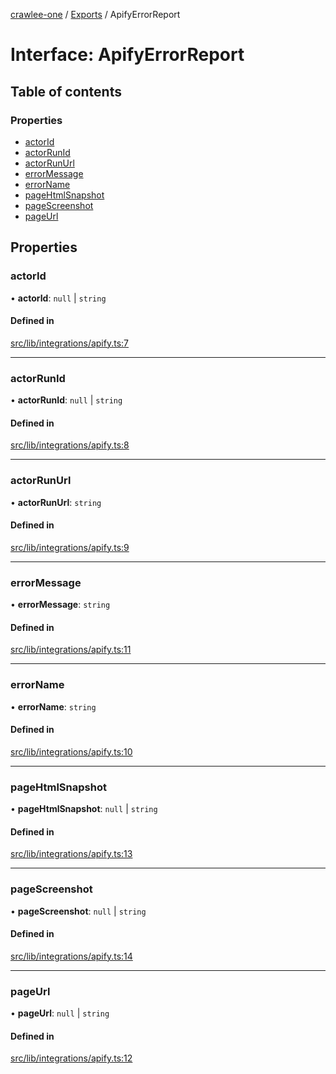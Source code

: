 [crawlee-one](../README.md) / [Exports](../modules.md) / ApifyErrorReport

# Interface: ApifyErrorReport

## Table of contents

### Properties

- [actorId](ApifyErrorReport.md#actorid)
- [actorRunId](ApifyErrorReport.md#actorrunid)
- [actorRunUrl](ApifyErrorReport.md#actorrunurl)
- [errorMessage](ApifyErrorReport.md#errormessage)
- [errorName](ApifyErrorReport.md#errorname)
- [pageHtmlSnapshot](ApifyErrorReport.md#pagehtmlsnapshot)
- [pageScreenshot](ApifyErrorReport.md#pagescreenshot)
- [pageUrl](ApifyErrorReport.md#pageurl)

## Properties

### actorId

• **actorId**: ``null`` \| `string`

#### Defined in

[src/lib/integrations/apify.ts:7](https://github.com/JuroOravec/crawlee-one/blob/708935c/src/lib/integrations/apify.ts#L7)

___

### actorRunId

• **actorRunId**: ``null`` \| `string`

#### Defined in

[src/lib/integrations/apify.ts:8](https://github.com/JuroOravec/crawlee-one/blob/708935c/src/lib/integrations/apify.ts#L8)

___

### actorRunUrl

• **actorRunUrl**: `string`

#### Defined in

[src/lib/integrations/apify.ts:9](https://github.com/JuroOravec/crawlee-one/blob/708935c/src/lib/integrations/apify.ts#L9)

___

### errorMessage

• **errorMessage**: `string`

#### Defined in

[src/lib/integrations/apify.ts:11](https://github.com/JuroOravec/crawlee-one/blob/708935c/src/lib/integrations/apify.ts#L11)

___

### errorName

• **errorName**: `string`

#### Defined in

[src/lib/integrations/apify.ts:10](https://github.com/JuroOravec/crawlee-one/blob/708935c/src/lib/integrations/apify.ts#L10)

___

### pageHtmlSnapshot

• **pageHtmlSnapshot**: ``null`` \| `string`

#### Defined in

[src/lib/integrations/apify.ts:13](https://github.com/JuroOravec/crawlee-one/blob/708935c/src/lib/integrations/apify.ts#L13)

___

### pageScreenshot

• **pageScreenshot**: ``null`` \| `string`

#### Defined in

[src/lib/integrations/apify.ts:14](https://github.com/JuroOravec/crawlee-one/blob/708935c/src/lib/integrations/apify.ts#L14)

___

### pageUrl

• **pageUrl**: ``null`` \| `string`

#### Defined in

[src/lib/integrations/apify.ts:12](https://github.com/JuroOravec/crawlee-one/blob/708935c/src/lib/integrations/apify.ts#L12)
